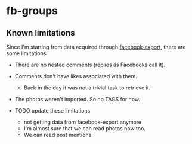 # fb-groups

## Known limitations
Since I'm starting from data acquired through [facebook-export](https://www.npmjs.com/package/facebook-export), there are some limitations:
* There are no nested comments (replies as Facebooks call it).
* Comments don't have likes associated with them.
  *   Back in the day it was not a trivial task to retrieve it.
* The photos weren't imported. So no TAGS for now.

* TODO update these limitations
  * not getting data from facebook-export anymore
  * I'm almost sure that we can read photos now too.
  * We can read post mentions.
